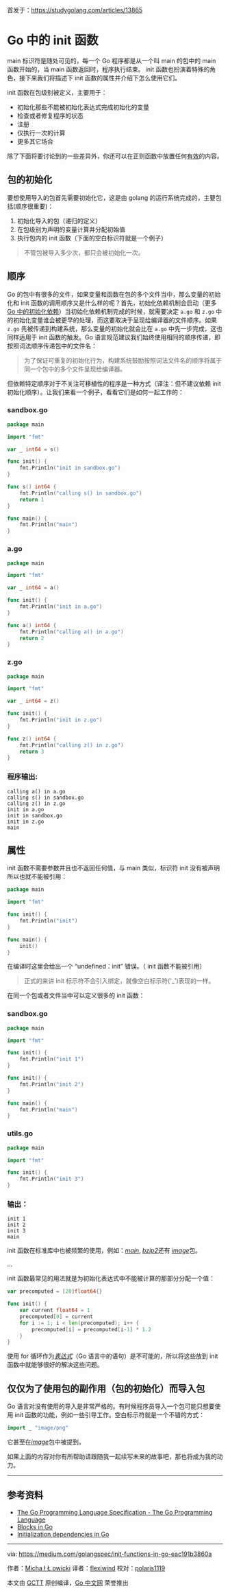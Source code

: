 首发于：https://studygolang.com/articles/13865

# Go 中的 init 函数

main 标识符是随处可见的，每一个 Go 程序都是从一个叫 main 的包中的 main 函数开始的，当 main 函数返回时，程序执行结束。 init 函数也扮演着特殊的角色，接下来我们将描述下 init 函数的属性并介绍下怎么使用它们。

init 函数在包级别被定义，主要用于：

- 初始化那些不能被初始化表达式完成初始化的变量
- 检查或者修复程序的状态
- 注册
- 仅执行一次的计算
- 更多其它场合

除了下面将要讨论到的一些差异外，你还可以在正则函数中放置任何[有效](https://golang.org/ref/spec#FunctionBody)的内容。

## 包的初始化

要想使用导入的包首先需要初始化它，这是由 golang 的运行系统完成的，主要包括(顺序很重要)：

1. 初始化导入的包（递归的定义）
2. 在包级别为声明的变量计算并分配初始值
3. 执行包内的 init 函数（下面的空白标识符就是一个例子）

> 不管包被导入多少次，都只会被初始化一次。

## 顺序

Go 的包中有很多的文件，如果变量和函数在包的多个文件当中，那么变量的初始化和 init 函数的调用顺序又是什么样的呢？首先，初始化依赖机制会启动（更多 [Go 中的初始化依赖](https://studygolang.com/articles/13158)）当初始化依赖机制完成的时候，就需要决定 `a.go` 和 `z.go` 中的初始化变量谁会被更早的处理，而这要取决于呈现给编译器的文件顺序。如果 `z.go` 先被传递到构建系统，那么变量的初始化就会比在 `a.go` 中先一步完成，这也同样适用于 init 函数的触发。Go 语言规范建议我们始终使用相同的顺序传递，即按照词法顺序传递包中的文件名：

> 为了保证可重复的初始化行为，构建系统鼓励按照词法文件名的顺序将属于同一个包中的多个文件呈现给编译器。

但依赖特定顺序对于不关注可移植性的程序是一种方式（译注：但不建议依赖 init 初始化顺序）。让我们来看一个例子，看看它们是如何一起工作的：

### sandbox.go

```go
package main

import "fmt"

var _ int64 = s()

func init() {
    fmt.Println("init in sandbox.go")
}

func s() int64 {
    fmt.Println("calling s() in sandbox.go")
    return 1
}

func main() {
    fmt.Println("main")
}
```

### a.go

```go
package main

import "fmt"

var _ int64 = a()

func init() {
    fmt.Println("init in a.go")
}

func a() int64 {
    fmt.Println("calling a() in a.go")
    return 2
}
```

### z.go

```go
package main

import "fmt"

var _ int64 = z()

func init() {
    fmt.Println("init in z.go")
}

func z() int64 {
    fmt.Println("calling z() in z.go")
    return 3
}
```

### 程序输出:

```
calling a() in a.go
calling s() in sandbox.go
calling z() in z.go
init in a.go
init in sandbox.go
init in z.go
main
```

## 属性

init 函数不需要参数并且也不返回任何值，与 main 类似，标识符 init 没有被声明所以也就不能被引用：

```go
package main

import "fmt"

func init() {
    fmt.Println("init")
}

func main() {
    init()
}
```

在编译时这里会给出一个 “undefined：init” 错误。（ init 函数不能被引用）

> 正式的来讲 init 标示符不会引入绑定，就像空白标示符('_')表现的一样。

在同一个包或者文件当中可以定义很多的 init 函数：

### sandbox.go

```go
package main

import "fmt"

func init() {
    fmt.Println("init 1")
}

func init() {
    fmt.Println("init 2")
}

func main() {
    fmt.Println("main")
}
```

### utils.go

```go
package main

import "fmt"

func init() {
    fmt.Println("init 3")
}
```

### 输出：

```
init 1
init 2
init 3
main
```

init 函数在标准库中也被频繁的使用，例如：[*main*](https://github.com/golang/go/blob/2878cf14f3bb4c097771e50a481fec43962d7401/src/math/pow10.go#L33), [*bzip2*](https://github.com/golang/go/blob/2878cf14f3bb4c097771e50a481fec43962d7401/src/compress/bzip2/bzip2.go#L479)还有 [*image*](https://github.com/golang/go/blob/2d573eee8ae532a3720ef4efbff9c8f42b6e8217/src/image/gif/reader.go#L511)包。

...

init 函数最常见的用法就是为初始化表达式中不能被计算的那部分分配一个值：

```go
var precomputed = [20]float64{}

func init() {
    var current float64 = 1
    precomputed[0] = current
    for i := 1; i < len(precomputed); i++ {
        precomputed[i] = precomputed[i-1] * 1.2
    }
}
```

使用 for 循环作为[*表达式*](https://golang.org/ref/spec#Expression)（Go 语言中的语句）是不可能的，所以将这些放到 init 函数中就能够很好的解决这些问题。

## 仅仅为了使用包的副作用（包的初始化）而导入包

Go 语言对没有使用的导入是非常严格的。有时候程序员导入一个包可能只想要使用 init 函数的功能，例如一些引导工作。空白标示符就是一个不错的方式：

```go
import _ "image/png"
```

它甚至在[*image*](https://github.com/golang/go/blob/0104a31b8fbcbe52728a08867b26415d282c35d2/src/image/image.go#L10)包中被提到。

如果上面的内容对你有所帮助请跟随我一起续写未来的故事吧，那也将成为我的动力。

---

## 参考资料

- [The Go Programming Language Specification - The Go Programming Language](https://golang.org/ref/spec#Package_initialization)
- [Blocks in Go](https://studygolang.com/articles/12632)
- [Initialization dependencies in Go](https://studygolang.com/articles/13158)

---

via: https://medium.com/golangspec/init-functions-in-go-eac191b3860a

作者：[Micha ł Ł owicki](https://medium.com/@mlowicki)
译者：[flexiwind](https://github.com/flexiwind)
校对：[polaris1119](https://github.com/polaris1119)

本文由 [GCTT](https://github.com/studygolang/GCTT) 原创编译，[Go 中文网](https://studygolang.com/) 荣誉推出
